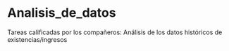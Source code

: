 # Analisis_de_datos
Tareas calificadas por los compañeros: Análisis de los datos históricos de existencias/ingresos
